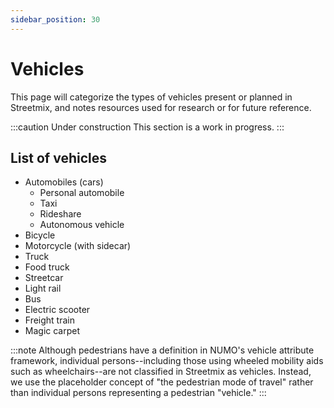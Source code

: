 ```yaml
---
sidebar_position: 30
---
```


# Vehicles

This page will categorize the types of vehicles present or planned in Streetmix, and notes resources used for research or for future reference.

:::caution Under construction This section is a work in progress. :::

## List of vehicles

- Automobiles (cars)
  - Personal automobile
  - Taxi
  - Rideshare
  - Autonomous vehicle
- Bicycle
- Motorcycle (with sidecar)
- Truck
- Food truck
- Streetcar
- Light rail
- Bus
- Electric scooter
- Freight train
- Magic carpet

:::note Although pedestrians have a definition in NUMO's vehicle attribute framework, individual persons--including those using wheeled mobility aids such as wheelchairs--are not classified in Streetmix as vehicles. Instead, we use the placeholder concept of "the pedestrian mode of travel" rather than individual persons representing a pedestrian "vehicle." :::
